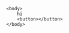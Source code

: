 <html>
    <head>
        <script language="JavaScript" type="text/javascript" src="/js/jquery-1.2.6.min.js"></script>
        <script language="JavaScript" type="text/javascript" src="/js/jquery-ui-personalized-1.5.2.packed.js"></script>
        <script language="JavaScript" type="text/javascript" src="/js/sprinkle.js"></script>
        <script src="https://ajax.googleapis.com/ajax/libs/jquery/1.9.1/jquery.min.js"></script>
        <script>$(document).ready(function(){
            console.log("asdad");
            $.ajax({
            url : 'https://www.yammer.com/api/v1/users/by_email.json?email=mahesh@cnx21.onmicrosoft.com',
            type : 'GET',
            headers: {
                "accept": "application/json;odata=minimalmetadata",
                'Authorization': 'Bearer' "48076210176-JMswGJqMJ2d0eXHPnRN5A"
            },
            success : function(data) {              
                console.log(data)
            },
            error : function(request,error)
            {
                console.log("hi")
                console.log("Request: "+JSON.stringify(request));
            }
        })});
        </script>
    </head>    

    <body>
        hi
        <button></button>
    </body>
</html>
